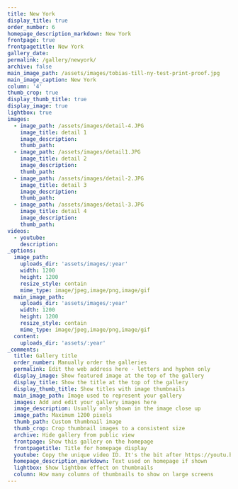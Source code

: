 ```yaml
---
title: New York
display_title: true
order_number: 6
homepage_description_markdown: New York
frontpage: true
frontpagetitle: New York
gallery_date:
permalink: /gallery/newyork/
archive: false
main_image_path: /assets/images/tobias-till-ny-test-print-proof.jpg
main_image_caption: New York
column: '4'
thumb_crop: true
display_thumb_title: true
display_image: true
lightbox: true
images:
  - image_path: /assets/images/detail-4.JPG
    image_title: detail 1
    image_description:
    thumb_path:
  - image_path: /assets/images/detail1.JPG
    image_title: detail 2
    image_description:
    thumb_path:
  - image_path: /assets/images/detail-2.JPG
    image_title: detail 3
    image_description:
    thumb_path:
  - image_path: /assets/images/detail-3.JPG
    image_title: detail 4
    image_description:
    thumb_path:
videos:
  - youtube: 
    description:
_options:
  image_path:
    uploads_dir: 'assets/images/:year'
    width: 1200
    height: 1200
    resize_style: contain
    mime_type: image/jpeg,image/png,image/gif
  main_image_path:
    uploads_dir: 'assets/images/:year'
    width: 1200
    height: 1200
    resize_style: contain
    mime_type: image/jpeg,image/png,image/gif
  content:
    uploads_dir: 'assets/:year'
_comments:
  title: Gallery title
  order_number: Manually order the galleries
  permalink: Edit the web address here - letters and hyphen only
  display_image: Show featured image at the top of the gallery
  display_title: Show the title at the top of the gallery
  display_thumb_title: Show titles with image thumbnails
  main_image_path: Image used to represent your gallery
  images: Add and edit your gallery images here
  image_description: Usually only shown in the image close up
  image_path: Maximum 1200 pixels
  thumb_path: Custom thumbnail image
  thumb_crop: Crop thumbnail images to a consistent size
  archive: Hide gallery from public view
  frontpage: Show this gallery on the homepage
  frontpagetitle: Title for homepage display
  youtube: Copy the unique video ID. It's the bit after https://youtu.be/ on the YouTube video Share link popup
  homepage_description_markdown: Text used on homepage if shown
  lightbox: Show lightbox effect on thumbnails
  column: How many columns of thumbnails to show on large screens
---
```


